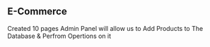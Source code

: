 ## E-Commerce

Created 10 pages
Admin Panel will allow us to Add Products to The Database & Perfrom Opertions on it
